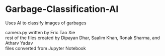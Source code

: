 # Garbage-Classification-AI
Uses AI to classify images of garbages

camera.py written by Eric Tao Xie\
rest of the files created by Dipayan Dhar, Saalim Khan, Ronak Sharma, and Atharv Yadav\
files converted from Jupyter Notebook
